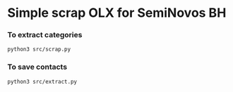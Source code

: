 # Simple scrap OLX for SemiNovos BH

### To extract categories
```python3 src/scrap.py```

### To save contacts
```python3 src/extract.py```
